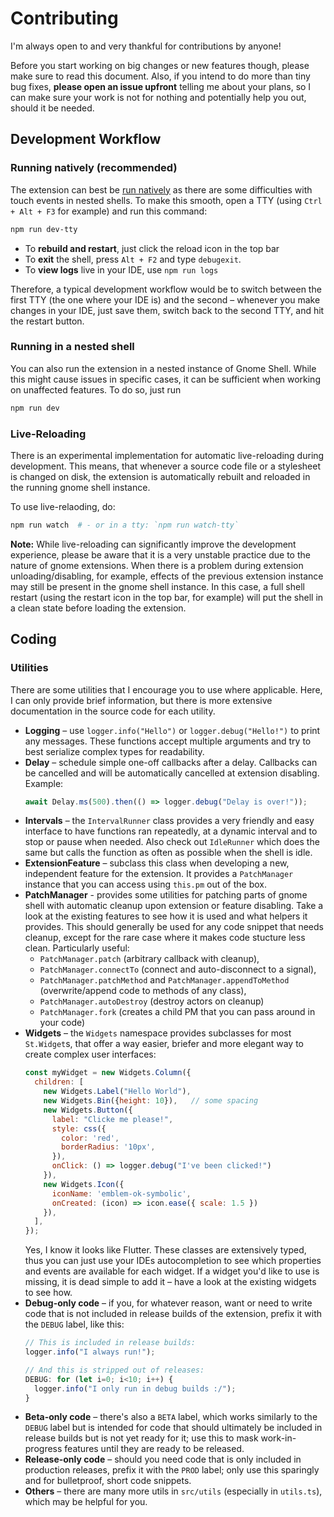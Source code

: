 
# Contributing

I'm always open to and very thankful for contributions by anyone!

Before you start working on big changes or new features though, please
make sure to read this document. Also, if you intend to do more than
tiny bug fixes, **please open an issue upfront** telling me about your 
plans, so I can make sure your work is not for nothing and potentially
help you out, should it be needed.

## Development Workflow

### Running natively (recommended)

The extension can best be [run natively](https://gitlab.gnome.org/GNOME/gnome-shell/-/blob/main/docs/building-and-running.md#native) as
there are some difficulties with touch events in nested shells. To make
this smooth, open a TTY (using `Ctrl + Alt + F3` for example) and run
this command:

```bash
npm run dev-tty
```

- To **rebuild and restart**, just click the reload icon in the top bar
- To **exit** the shell, press `Alt + F2` and type `debugexit`.
- To **view logs** live in your IDE, use `npm run logs`

Therefore, a typical development workflow would be to switch between
the first TTY (the one where your IDE is) and the second – whenever you 
make changes in your IDE, just save them, switch back to the second TTY, 
and hit the restart button.

### Running in a nested shell
You can also run the extension in a nested instance of Gnome Shell. While
this might cause issues in specific cases, it can be sufficient when working
on unaffected features. To do so, just run

```bash
npm run dev
```

### Live-Reloading

There is an experimental implementation for automatic live-reloading
during development. This means, that whenever a source code file or
a stylesheet is changed on disk, the extension is automatically
rebuilt and reloaded in the running gnome shell instance.

To use live-relaoding, do:

```bash
npm run watch  # - or in a tty: `npm run watch-tty`
```

**Note:** While live-reloading can significantly improve the development
experience, please be aware that it is a very unstable practice due to
the nature of gnome extensions. When there is a problem during
extension unloading/disabling, for example, effects of the previous extension
instance may still be present in the gnome shell instance. In this case,
a full shell restart (using the restart icon in the top bar, for example)
will put the shell in a clean state before loading the extension.


## Coding

### Utilities

There are some utilities that I encourage you to use where applicable.
Here, I can only provide brief information, but there is more extensive
documentation in the source code for each utility.

 - **Logging** – use `logger.info("Hello")` or `logger.debug("Hello!")` to 
    print any messages. These functions accept multiple arguments and try to
    best serialize complex types for readability.
 - **Delay** – schedule simple one-off callbacks after a delay. Callbacks
    can be cancelled and will be automatically cancelled at extension 
    disabling. Example:
    ```js
    await Delay.ms(500).then(() => logger.debug("Delay is over!"));
    ```
 - **Intervals** – the `IntervalRunner` class provides a very friendly
    and easy interface to have functions ran repeatedly, at a dynamic
    interval and to stop or pause when needed. Also check out `IdleRunner`
    which does the same but calls the function as often as possible when
    the shell is idle.
 - **ExtensionFeature** – subclass this class when developing a new,
    independent feature for the extension. It provides a `PatchManager`
    instance that you can access using `this.pm` out of the box.
 - **PatchManager** - provides some utilities for patching parts of 
   gnome shell with automatic cleanup upon extension or feature disabling.
   Take a look at the existing features to see how it is used and what 
   helpers it provides. This should generally be used for any code snippet
   that needs cleanup, except for the rare case where it makes code stucture
   less clean. Particularly useful:
   - `PatchManager.patch` (arbitrary callback with 
       cleanup), 
   - `PatchManager.connectTo` (connect and auto-disconnect to
       a signal), 
   - `PatchManager.patchMethod` and `PatchManager.appendToMethod` 
       (overwrite/append code to methods of any class), 
   - `PatchManager.autoDestroy` (destroy actors on cleanup)
   - `PatchManager.fork` (creates a child PM that you can pass around 
     in your code)
 - **Widgets** – the `Widgets` namespace provides subclasses for most 
    `St.Widget`s, that offer a way easier, briefer and more elegant way
    to create complex user interfaces:
    ```js
    const myWidget = new Widgets.Column({
      children: [
        new Widgets.Label("Hello World"),
        new Widgets.Bin({height: 10}),   // some spacing
        new Widgets.Button({
          label: "Clicke me please!",
          style: css({
            color: 'red',
            borderRadius: '10px',
          }),
          onClick: () => logger.debug("I've been clicked!")
        }),
        new Widgets.Icon({
          iconName: 'emblem-ok-symbolic',
          onCreated: (icon) => icon.ease({ scale: 1.5 })
        }),
      ],
    });
    ```
   Yes, I know it looks like Flutter. These classes are extensively 
   typed, thus you can just use your IDEs autocompletion to see which 
   properties and events are available for each widget. If a widget
   you'd like to use is missing, it is dead simple to add it – have a 
   look at the existing widgets to see how.
 - **Debug-only code** – if you, for whatever reason, want or need to
   write code that is not included in release builds of the extension,
   prefix it with the `DEBUG` label, like this:
   ```js
   // This is included in release builds:
   logger.info("I always run!");
   
   // And this is stripped out of releases:
   DEBUG: for (let i=0; i<10; i++) {
     logger.info("I only run in debug builds :/");
   }
   ```
 - **Beta-only code** – there's also a `BETA` label, which works similarly 
   to the `DEBUG` label but is intended for code that should ultimately be 
   included in release builds but is not yet ready for it; use this to mask 
   work-in-progress features until they are ready to be released.
 - **Release-only code** – should you need code that is only included in
   production releases, prefix it with the `PROD` label; only use this
   sparingly and for bulletproof, short code snippets.
 - **Others** – there are many more utils in `src/utils` (especially 
   in `utils.ts`), which may be helpful for you.

